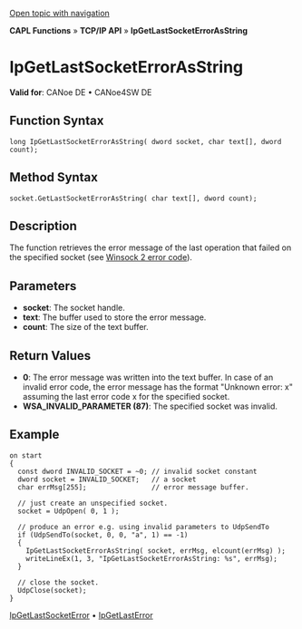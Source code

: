 [Open topic with navigation](../../../../../CANoeDEFamily.htm#Topics/CAPLFunctions/TCPIPAPI/Functions/CAPLfunctionIPGetLastSocketErrorAsString.md)

**CAPL Functions** » **TCP/IP API** » **IpGetLastSocketErrorAsString**

# IpGetLastSocketErrorAsString

**Valid for**: CANoe DE • CANoe4SW DE

## Function Syntax

```plaintext
long IpGetLastSocketErrorAsString( dword socket, char text[], dword count);
```

## Method Syntax

```plaintext
socket.GetLastSocketErrorAsString( char text[], dword count);
```

## Description

The function retrieves the error message of the last operation that failed on the specified socket (see [Winsock 2 error code](../CAPLfunctionsTCPIPWinsock2ErrorCodes.md)).

## Parameters

- **socket**: The socket handle.
- **text**: The buffer used to store the error message.
- **count**: The size of the text buffer.

## Return Values

- **0**: The error message was written into the text buffer. In case of an invalid error code, the error message has the format "Unknown error: x" assuming the last error code x for the specified socket.
- **WSA_INVALID_PARAMETER (87)**: The specified socket was invalid.

## Example

```plaintext
on start
{
  const dword INVALID_SOCKET = ~0; // invalid socket constant
  dword socket = INVALID_SOCKET;   // a socket
  char errMsg[255];                // error message buffer.

  // just create an unspecified socket.
  socket = UdpOpen( 0, 1 );

  // produce an error e.g. using invalid parameters to UdpSendTo
  if (UdpSendTo(socket, 0, 0, "a", 1) == -1)
  {
    IpGetLastSocketErrorAsString( socket, errMsg, elcount(errMsg) );
    writeLineEx(1, 3, "IpGetLastSocketErrorAsString: %s", errMsg);
  }

  // close the socket.
  UdpClose(socket);
}
```

[IpGetLastSocketError](CAPLfunctionIPGetLastSocketError.md) • [IpGetLastError](CAPLfunctionIPGetLastError.md)
